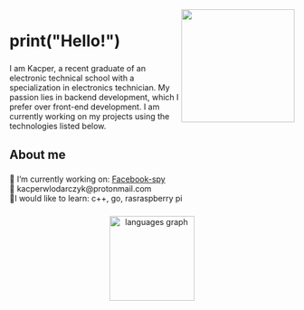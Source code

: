 <img align="right" height="200" src="https://media.tenor.com/U8_UWBYE45wAAAAd/rocket-liftoff.gif"  />

###

<h1 align="left">print("Hello!")</h1>

###

<p align="left">I am Kacper, a recent graduate of an electronic technical school with a specialization in electronics technician. My passion lies in backend development, which I prefer over front-end development. I am currently working on my projects using the technologies listed below.</p>

###

<h2 align="left">About me</h2>

###

<p align="left">🔭 I’m currently working on: <a href="https://github.com/DEENUU1/Facebook-spy">Facebook-spy</a><be> <br> 📨 kacperwlodarczyk@protonmail.com <br>🧪I would like to learn: c++, go, rasraspberry pi</p>


###

<div align="center">
  <img src="https://github-readme-stats.vercel.app/api/top-langs?username=DEENUU1&locale=en&hide_title=false&layout=compact&card_width=320&langs_count=5&theme=dark&hide_border=false&order=2" height="150" alt="languages graph"  />
</div>

